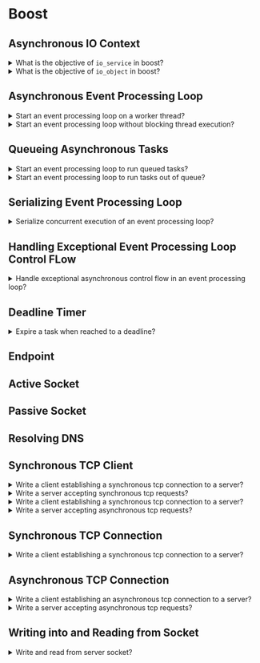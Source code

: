 # Boost

## Asynchronous IO Context

<details>
<summary>What is the objective of <code>io_service</code> in boost?</summary>

> The I/O service is a channel that is used to access operating system
> resources and establish communication between our program and the operating
> system that performs I/O requests.
>
> ---
> **Resources**
> - Boost.Asio C++ Network Programming - Chapter 4

> **References**
> - https://www.boost.org/doc/libs/1_83_0/doc/html/boost_asio/reference/io_context.html
---
</details>

<details>
<summary>What is the objective of <code>io_object</code> in boost?</summary>

> The I/O object has the role of submitting I/O requests. For instance, the
> `tcp::socket` object will provide a socket programming request from our
> program to the operating system.
>
> ---
> **Resources**
> - Boost.Asio C++ Network Programming - Chapter 4

> **References**
> - https://www.boost.org/doc/libs/1_83_0/doc/html/boost_asio/reference/io_context.html
> ---
</details>

## Asynchronous Event Processing Loop

<details>
<summary>Start an event processing loop on a worker thread?</summary>

> Running the `io_service` object's event processing loop will block the
> execution of the thread and will run ready handlers until there are no more
> ready handlers remaining or until the `io_service` object has been stopped.
>
> ```cpp
> #include <iostream>
> #include <boost/asio.hpp>
>
> int main()
> {
>     boost::asio::io_service service;
>     boost::asio::io_service::work work{service};
>     service.run();
>     // will not be reached: blocking service
> }
> ``````
>
> The `boost::asio::io_service::work` class is responsible for telling the
> `io_service` object when the work starts and when it has finished. It will
> make sure that the `io_service::run()` function will not exit during the time
> the work is underway. Also, it will make sure that the `io_service::run()`
> function exits when there is no unfinished work remaining.
>
> ---
> **Resources**
> - Boost.Asio C++ Network Programming - Chapter 4
> ---
> **References**
> - https://www.boost.org/doc/libs/1_83_0/doc/html/boost_asio/reference/io_context/run/overload1.html
> ---
</details>

<details>
<summary>Start an event processing loop without blocking thread execution?</summary>

> The `poll()` function will run the `io_service` object's event processing loop
> without blocking the execution of the thread. This will run the handlers until
> there are no more ready handlers remaining or until the `io_service` object
> has been stopped.
>
> ```cpp
> #include <iostream>
> #include <boost/asio.hpp>
>
> int main()
> {
>     boost::asio::io_service service;
>     boost::asio::io_service::work work{service};
>     service.poll();
>     // will be reached: non-blocking service
> }
> ``````
>
> ---
> **Resources**
> - Boost.Asio C++ Network Programming - Chapter 4
> ---
> **References**
> - https://www.boost.org/doc/libs/1_83_0/doc/html/boost_asio/reference/io_context/poll.html
> ---
</details>

## Queueing Asynchronous Tasks

<details>
<summary>Start an event processing loop to run queued tasks?</summary>

> The `post()` function requests the service to run its works after queueing up
> all the work. So it does not run the works immediately.
>
> Any thread calling `io_service::run()` function will block execution and wait
> for tasks to be enqueued, or finish existing tasks. Best practice is to attach
> `io_service` to slave threads so that they wait for tasks to be given and
> execute them while master threads assign new tasks to them.
>
> ```cpp
> #include <thread>
> #include <chrono>
> #include <functional>
> #include <boost/asio.hpp>
>
> void finish_tasks(boost::asio::io_service& service)
> {
>     service.run();
> }
>
> void some_work(std::size_t s)
> {
>     std::this_thread::sleep_for(std::chrono::seconds(s));
> }
>
> int main()
> {
>     boost::asio::io_service service;
>     std::thread worker{finish_tasks, std::ref(service)};
>     service.post(std::bind(some_work, 2));
>     worker.join();
> }
> ``````
>
> ---
> **Resources**
> - Boost.Asio C++ Network Programming - Chapter 4

> **References**
> - https://www.boost.org/doc/libs/1_83_0/doc/html/boost_asio/reference/io_context/post.html
> ---
</details>

<details>
<summary>Start an event processing loop to run tasks out of queue?</summary>

> The `dispatch()` function requests the service to run its works right away
> without queueing up.
>
> The `dispatch()` function can be invoked from the current worker thread, while
> the `post()` function has to wait until the handler of the worker is complete
> before it can be invoked. In other words, the `dispatch()` function's events
> can be executed from the current worker thread even if there are other pending
> events queued up, while the `post()` function's events have to wait until the
> handler completes the execution before being allowed to be executed.
>
> ```cpp
> #include <thread>
> #include <chrono>
> #include <functional>
> #include <boost/asio.hpp>
>
> void some_work(std::size_t s)
> {
>     std::this_thread::sleep_for(std::chrono::seconds(s));
> }
>
> void finish_tasks(boost::asio::io_service& service)
> {
>     service.run();
> }
>
> int main()
> {
>     boost::asio::io_service service;
>     std::thread worker{finish_tasks, std::ref(service)};
>     boost::asio::dispatch(service, std::bind(some_work, 2));
>     worker.join();
>     service.stop();
> }
> ``````
>
> ---
> **Resources**
> - Boost.Asio C++ Network Programming - Chapter 4

> **References**
> - https://www.boost.org/doc/libs/1_83_0/doc/html/boost_asio/reference/dispatch.html
> ---
</details>

## Serializing Event Processing Loop

<details>
<summary>Serialize concurrent execution of an event processing loop?</summary>

> Strand is a class in the <code>io_service</code> object that provides handler
> execution serialization. It can be used to ensure the work we have will be
> executed serially.
>
> ```cpp
> #include <thread>
> #include <chrono>
> #include <functional>
> #include <boost/asio.hpp>
>
> void some_work(std::size_t s)
> {
>     std::this_thread::sleep_for(std::chrono::seconds(s));
> }
>
> void finish_tasks(boost::asio::io_service& service)
> {
>     service.run();
> }
>
> int main()
> {
>     boost::asio::io_context service;
>     boost::asio::io_context::strand strand{service};
>     std::thread worker{finish_tasks, std::ref(service)};
>     strand.post(std::bind(some_work, 2));
>     service.post(strand.wrap(std::bind(some_work, 2)));
>     worker.join();
>     service.stop();
> }
> ``````
>
> The `boost::asio::io_context::strand::wrap()` function creates a new handler
> function object that will automatically pass the wrapped handler to the strand
> object's dispatch function when it is called.
>
> ---
> **Resources**
> - Boost.Asio C++ Network Programming - Chapter 5

> **References**
> - https://www.boost.org/doc/libs/1_83_0/doc/html/boost_asio/reference/io_context__strand.html
---
</details>

## Handling Exceptional Event Processing Loop Control FLow

<details>
<summary>Handle exceptional asynchronous control flow in an event processing loop?</summary>

> ```cpp
> #include <thread>
> #include <mutex>
> #include <iostream>
> #include <exception>
> #include <boost/asio.hpp>
>
> std::mutex ostream_lock;
>
> void some_work()
> {
>     throw std::runtime_error("i/o failure");
> }
>
> void finish_tasks(boost::asio::io_service& service)
> {
>     try
>     {
>         service.run();
>     }
>     catch (std::runtime_error const& exp)
>     {
>         std::lock_guard<std::mutex> lock{ostream_lock};
>         std::cerr << exp.what() << "\n";
>     }
> }
>
> int main()
> {
>     boost::asio::io_context service;
>     std::thread worker{finish_tasks, std::ref(service)};
>     service.post(some_work);
>     service.post(some_work); // no more io context to dispatch
>     worker.join();
>     service.stop();
> }
> ``````
>
> ---
> **Resources**
> - Boost.Asio C++ Network Programming - Chapter 5

> **References**
> ---
</details>

## Deadline Timer

<details>
<summary>Expire a task when reached to a deadline?</summary>

> ```cpp
> #include <thread>
> #include <chrono>
> #include <boost/asio.hpp>
>
> void some_work()
> {
>     std::this_thread::sleep_for(std::chrono::seconds(2));
> }
>
> void finish_tasks(boost::asio::io_service& service)
> {
>     service.run();
> }
>
> void timer_handler(boost::system::error_code const&)
> {
> }
>
> int main()
> {
>     boost::asio::io_context service;
>     boost::asio::io_context::strand strand{service};
>     std::thread worker{finish_tasks, std::ref(service)};
>     service.post(some_work);
>
>     boost::asio::deadline_timer timer{service};
>     timer.expires_from_now(boost::posix_time::seconds(1));
>     timer.async_wait(strand.wrap(timer_handler));
>
>     worker.join();
>     service.stop();
> }
> ``````
>
> ---
> **Resources**
> - Boost.Asio C++ Network Programming - Chapter 5

> **References**
> - https://www.boost.org/doc/libs/1_83_0/doc/html/boost_asio/reference/deadline_timer.html
> ---
</details>

## Endpoint

## Active Socket

## Passive Socket

## Resolving DNS

## Synchronous TCP Client

<details>
<summary>Write a client establishing a synchronous tcp connection to a server?</summary>

> ```cpp
> #include <iostream>
> #include <thread>
> #include <chrono>
> #include <string>
> #include <boost/asio.hpp>
>
> void initialize_service(boost::asio::io_context& service)
> {
>     service.run();
> }
>
> int main()
> {
>     boost::asio::io_context service;
>     boost::asio::io_context::strand strand{service};
>
>     std::thread worker{initialize_service, std::ref(service)};
>     boost::asio::ip::tcp::socket socket{service};
>
>     try
>     {
>         boost::asio::ip::tcp::resolver resolver{service};
>         boost::asio::ip::tcp::resolver::query query{"example.com", std::to_string(80)};
>         boost::asio::ip::tcp::resolver::iterator iterator = resolver.resolve(query);
>         boost::asio::ip::tcp::endpoint endpoint = *iterator;
>
>         socket.connect(endpoint);
>         socket.shutdown(boost::asio::ip::tcp::socket::shutdown_both);
>         socket.close();
>     }
>     catch (std::exception const& exp)
>     {
>         std::cerr << exp.what() << std::endl;
>     }
>
>     worker.join();
>     service.stop();
> }
> ``````

> **Resources**
> - Boost.Asio C++ Network Programming Cookbook - Chapter 6

> **References**
> ---
</details>

<details>
<summary>Write a server accepting synchronous tcp requests?</summary>

> ```cpp
> #include <iostream>
> #include <thread>
> #include <string>
> #include <functional>
> #include <boost/asio.hpp>
>
> static constexpr auto port{8888};
> static constexpr auto address{"127.0.0.1"};
>
> void connection_worker(boost::asio::io_context& context)
> {
>     context.run();
> }
>
> int main()
> {
>     boost::asio::io_context context{};
>     boost::asio::io_context::strand strand{context};
>     boost::asio::ip::tcp::socket socket{context};
>     boost::asio::ip::tcp::resolver resolver{context};
>     boost::asio::ip::tcp::acceptor acceptor{context};
>
>     std::thread worker(connection_worker, std::ref(context));
>
>     boost::asio::ip::tcp::resolver::query query{address, std::to_string(port)};
>     boost::asio::ip::tcp::resolver::iterator iterator{resolver.resolve(query)};
>     boost::asio::ip::tcp::endpoint endpoint{*iterator};
>
>     acceptor.open(endpoint.protocol());
>     acceptor.set_option(boost::asio::ip::tcp::acceptor::reuse_address(true));
>     acceptor.bind(endpoint);
>     acceptor.listen(boost::asio::socket_base::max_connections);
>
>     boost::asio::ip::address local_addr{endpoint.address()};
>     boost::asio::ip::port_type local_port{port};
>     std::clog << "listening " << local_addr << ":" << local_port << std::endl;
>
>     acceptor.accept(socket);
>
>     boost::asio::ip::tcp::endpoint client{socket.remote_endpoint()};
>     boost::asio::ip::address client_addr{client.address()};
>     boost::asio::ip::port_type client_port{client.port()};
>     std::clog << "client " << client_addr << ":" << client_port << std::endl;
>
>     acceptor.close();
>     socket.shutdown(boost::asio::ip::tcp::socket::shutdown_both);
>     socket.close();
>     context.stop();
>     worker.join();
> }
> ``````
>
> ---
> **Resources**
> - Boost.Asio C++ Network Programming - Chapter 6

> **References**
> ---
</details>

<details>
<summary>Write a client establishing a synchronous tcp connection to a server?</summary>

> ```cpp
> ``````
>
> ---
> **Resources**
> - Boost.Asio C++ Network Programming Cookbook - Chapter 6
> ---
> **References**
> ---
</details>

<details>
<summary>Write a server accepting asynchronous tcp requests?</summary>

> ```cpp
> ``````
>
> ---
> **Resources**
> - Boost.Asio C++ Network Programming - Chapter 6
> ---
> **References**
> ---
</details>

## Synchronous TCP Connection

<details>
<summary>Write a client establishing a synchronous tcp connection to a server?</summary>

> ```cpp
> #include <thread>
> #include <string>
> #include <boost/asio.hpp>
>
> void initialize_service(boost::asio::io_context& service)
> {
>     service.run();
> }
>
> int main()
> {
>     boost::asio::io_context service;
>     boost::asio::io_context::strand strand{service};
>
>     std::thread worker{initialize_service, std::ref(service)};
>
>     boost::asio::ip::tcp::socket socket{service};
>     boost::asio::ip::tcp::resolver resolver{service};
>     boost::asio::ip::tcp::resolver::query query{"127.0.0.1", std::to_string(9090)};
>     boost::asio::ip::tcp::resolver::iterator iterator = resolver.resolve(query);
>     boost::asio::ip::tcp::endpoint endpoint = *iterator;
>
>     socket.connect(endpoint);
>     socket.shutdown(boost::asio::ip::tcp::socket::shutdown_both);
>     socket.close();
>
>     worker.join();
>     service.stop();
> }
> ``````
>
> ---
> **Resources**
> - Boost.Asio C++ Network Programming - Chapter 6
> ---
> **References**
> ---
</details>

## Asynchronous TCP Connection

<details>
<summary>Write a client establishing an asynchronous tcp connection to a server?</summary>

> ```cpp
> #include <thread>
> #include <iostream>
> #include <functional>
> #include <boost/asio.hpp>
>
> void connection_worker(boost::asio::io_context& context)
> {
>     context.run();
> }
>
> void on_connect(boost::asio::ip::tcp::endpoint const& endpoint)
> {
>     std::cout << "connected to " << endpoint.address().to_string() << std::endl;
> }
>
> int main()
> {
>     boost::asio::io_context context{};
>     boost::asio::io_context::strand strand{context};
>     std::thread worker{connection_worker, std::ref(context)};
>
>     boost::asio::ip::tcp::socket socket{context};
>     boost::asio::ip::tcp::resolver resolver{context};
>
>     boost::asio::ip::tcp::resolver::query query{"127.0.0.1", "9000"};
>     boost::asio::ip::tcp::resolver::iterator endpoints = resolver.resolve(query);
>
>     boost::asio::ip::tcp::endpoint endpoint = *endpoints;
>     socket.async_connect(endpoint, std::bind(on_connect, std::ref(endpoint)));
>
>     socket.shutdown(boost::asio::ip::tcp::socket::shutdown_both);
>     socket.close();
>     worker.join();
>     context.stop();
> }
> ``````

> **Resources**
> - Boost.Asio C++ Network Programming - Chapter 6
> ---
> **References**
> ---
</details>

<details>
<summary>Write a server accepting asynchronous tcp requests?</summary>

> ```cpp
> #include <iostream>
> #include <memory>
> #include <thread>
> #include <string>
> #include <functional>
> #include <boost/asio.hpp>
>
> static constexpr auto port{8888};
> static constexpr auto address{"127.0.0.1"};
>
> void connection_worker(boost::asio::io_context& context)
> {
>     context.run();
> }
>
> void on_accept(boost::asio::ip::tcp::socket& socket, std::shared_ptr<boost::asio::io_context::work> work)
> {
>     boost::asio::ip::tcp::endpoint client{socket.remote_endpoint()};
>     boost::asio::ip::address client_addr{client.address()};
>     boost::asio::ip::port_type client_port{client.port()};
>     std::clog << "client " << client_addr << ":" << client_port << std::endl;
>
>     socket.shutdown(boost::asio::ip::tcp::socket::shutdown_both);
>     socket.close();
>     work.reset();
> }
>
> int main()
> {
>     boost::asio::io_context context{};
>     boost::asio::io_context::strand strand{context};
>     auto work{std::make_shared<boost::asio::io_context::work>(context)};
>     boost::asio::ip::tcp::socket socket{context};
>     boost::asio::ip::tcp::resolver resolver{context};
>     boost::asio::ip::tcp::acceptor acceptor{context};
>
>     std::thread worker(connection_worker, std::ref(context));
>
>     boost::asio::ip::tcp::resolver::query query{address, std::to_string(port)};
>     boost::asio::ip::tcp::resolver::iterator iterator{resolver.resolve(query)};
>     boost::asio::ip::tcp::endpoint endpoint{*iterator};
>
>     acceptor.open(endpoint.protocol());
>     acceptor.set_option(boost::asio::ip::tcp::acceptor::reuse_address(true));
>     acceptor.bind(endpoint);
>     acceptor.listen(boost::asio::socket_base::max_connections);
>
>     boost::asio::ip::address local_addr{endpoint.address()};
>     boost::asio::ip::port_type local_port{port};
>     std::clog << "listening " << local_addr << ":" << local_port << std::endl;
>
>     acceptor.async_accept(socket, std::bind(on_accept, std::ref(socket), std::move(work)));
>
>     worker.join();
>     acceptor.close();
>     context.stop();
> }
> ``````
>
> ---
> **Resources**
> - Boost.Asio C++ Network Programming - Chapter 6
> ---
> **References**
> ---
</details>

## Writing into and Reading from Socket

<details>
<summary>Write and read from server socket?</summary>

> ```cpp
> #include <iostream>
> #include <algorithm>
> #include <numeric>
> #include <memory>
> #include <thread>
> #include <string>
> #include <vector>
> #include <list>
> #include <functional>
> #include <boost/asio.hpp>
>
> static constexpr auto port{8888};
> static constexpr auto address{"127.0.0.1"};
>
> std::vector<std::uint8_t> receive_buffer(4096);
> std::size_t receive_buffer_index{};
> std::list<std::vector<std::uint8_t>> send_buffer;
>
> void connection_worker(boost::asio::io_context&);
> void on_send(boost::asio::ip::tcp::socket&, std::list<std::vector<std::uint8_t>>::iterator);
> void send(boost::asio::ip::tcp::socket&, void const*, std::size_t);
> void on_receive(boost::asio::ip::tcp::socket&, std::size_t);
> void receive(boost::asio::ip::tcp::socket&);
> void on_accept(boost::asio::ip::tcp::socket&, std::shared_ptr<boost::asio::io_context::work>);
>
> void connection_worker(boost::asio::io_context& context)
> {
>     context.run();
> }
>
> void on_send(boost::asio::ip::tcp::socket& socket, std::list<std::vector<std::uint8_t>>::iterator node)
> {
>     send_buffer.erase(node);
>
>     if (!send_buffer.empty())
>     {
>         boost::asio::async_write(
>             socket,
>             boost::asio::buffer(send_buffer.front()),
>             std::bind(on_send, boost::asio::placeholders::error, send_buffer.begin())
>         );
>     }
> }
>
> void send(boost::asio::ip::tcp::socket& socket, void const* buffer, std::size_t length)
> {
>     std::vector<std::uint8_t> output;
>     std::copy((std::uint8_t const*)buffer, (std::uint8_t const*)buffer + length, std::back_inserter(output));
>
>     send_buffer.push_back(output);
>
>     boost::asio::async_write(
>         socket,
>         boost::asio::buffer(send_buffer.front()),
>         std::bind(on_send, boost::asio::placeholders::error, send_buffer.begin())
>     );
> }
>
> void on_receive(boost::asio::ip::tcp::socket& socket, std::size_t bytes_transferred)
> {
>     receive_buffer_index += bytes_transferred;
>
>     for (std::size_t index{}; index < receive_buffer_index; ++index)
>     {
>         std::cout << (char)receive_buffer[index] << " ";
>     }
>     std::cout << std::endl;
>     receive_buffer_index = 0;
>
>     receive(socket);
> }
>
> void receive(boost::asio::ip::tcp::socket& socket)
> {
>     socket.async_read_some(
>         boost::asio::buffer(
>             &receive_buffer[receive_buffer_index],
>             receive_buffer.size() - receive_buffer_index
>         ),
>         std::bind(on_receive, std::ref(socket), 1)
>     );
> }
>
> void on_accept(boost::asio::ip::tcp::socket& socket, std::shared_ptr<boost::asio::io_context::work> work)
> {
>     boost::asio::ip::tcp::endpoint client{socket.remote_endpoint()};
>     boost::asio::ip::address client_addr{client.address()};
>     boost::asio::ip::port_type client_port{client.port()};
>     std::clog << "client " << client_addr << ":" << client_port << std::endl;
>
>     send(socket, "payload", 7);
>     receive(socket);
>
>     socket.shutdown(boost::asio::ip::tcp::socket::shutdown_both);
>     socket.close();
>     work.reset();
> }
>
> int main()
> {
>     boost::asio::io_context context{};
>     boost::asio::io_context::strand strand{context};
>     auto work{std::make_shared<boost::asio::io_context::work>(context)};
>     boost::asio::ip::tcp::socket socket{context};
>     boost::asio::ip::tcp::resolver resolver{context};
>     boost::asio::ip::tcp::acceptor acceptor{context};
>
>     std::thread worker(connection_worker, std::ref(context));
>
>     boost::asio::ip::tcp::resolver::query query{address, std::to_string(port)};
>     boost::asio::ip::tcp::resolver::iterator iterator{resolver.resolve(query)};
>     boost::asio::ip::tcp::endpoint endpoint{*iterator};
>
>     acceptor.open(endpoint.protocol());
>     acceptor.set_option(boost::asio::ip::tcp::acceptor::reuse_address(true));
>     acceptor.bind(endpoint);
>     acceptor.listen(boost::asio::socket_base::max_connections);
>
>     boost::asio::ip::address local_addr{endpoint.address()};
>     boost::asio::ip::port_type local_port{port};
>     std::clog << "listening " << local_addr << ":" << local_port << std::endl;
>
>     acceptor.async_accept(socket, std::bind(on_accept, std::ref(socket), std::move(work)));
>
>     worker.join();
>     acceptor.close();
>     context.stop();
> }
> ``````
>
> ---
> **Resources**
> - Boost.Asio C++ Network Programming - Chapter 6
> ---
> **References**
> ---
</details>

